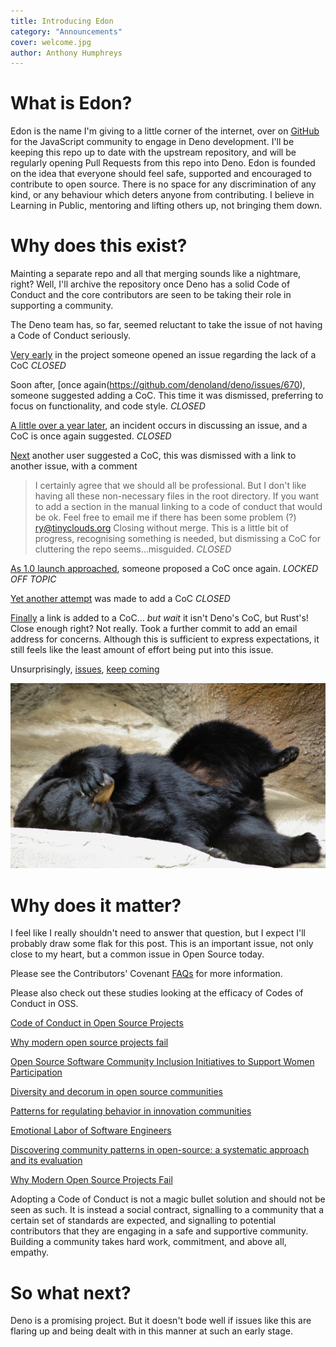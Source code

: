 ```yaml
---
title: Introducing Edon
category: "Announcements"
cover: welcome.jpg
author: Anthony Humphreys
---
```


# What is Edon?

Edon is the name I'm giving to a little corner of the internet, over on [GitHub](https://github.com/anthonyhumphreys/edon) for the JavaScript community to engage in Deno development. I'll be keeping this repo up to date with the upstream repository, and will be regularly opening Pull Requests from this repo into Deno. Edon is founded on the idea that everyone should feel safe, supported and encouraged to contribute to open source. There is no space for any discrimination of any kind, or any behaviour which deters anyone from contributing. I believe in Learning in Public, mentoring and lifting others up, not bringing them down.

# Why does this exist?

Mainting a separate repo and all that merging sounds like a nightmare, right? Well, I'll archive the repository once Deno has a solid Code of Conduct and the core contributors are seen to be taking their role in supporting a community.

The Deno team has, so far, seemed reluctant to take the issue of not having a Code of Conduct seriously.

[Very early](https://github.com/denoland/deno/issues/79) in the project someone opened an issue regarding the lack of a CoC
_*CLOSED*_

Soon after, [once again(https://github.com/denoland/deno/issues/670), someone suggested adding a CoC. This time it was dismissed, preferring to focus on functionality, and code style.
_*CLOSED*_

[A little over a year later](https://github.com/denoland/deno/pull/3517), an incident occurs in discussing an issue, and a CoC is once again suggested.
_*CLOSED*_

[Next](https://github.com/denoland/deno/issues/3954) another user suggested a CoC, this was dismissed with a link to another issue, with a comment

> I certainly agree that we should all be professional. But I don't like having all these non-necessary files in the root directory. If you want to add a section in the manual linking to a code of conduct that would be ok. Feel free to email me if there has been some problem (?) ry@tinyclouds.org Closing without merge.
> This is a little bit of progress, recognising something is needed, but dismissing a CoC for cluttering the repo seems...misguided.
> _*CLOSED*_

[As 1.0 launch approached](https://github.com/denoland/deno/issues/5154), someone proposed a CoC once again.
_*LOCKED OFF TOPIC*_

[Yet another attempt](https://github.com/denoland/deno/pull/5155) was made to add a CoC
_*CLOSED*_

[Finally](https://github.com/denoland/deno/pull/5165) a link is added to a CoC... _but wait_ it isn't Deno's CoC, but Rust's! Close enough right? Not really. Took a further commit to add an email address for concerns. Although this is sufficient to express expectations, it still feels like the least amount of effort being put into this issue.

Unsurprisingly, [issues](https://github.com/denoland/deno/issues/5171), [keep coming](https://github.com/denoland/deno/pull/5514)

![Facepalm](./facepalm.jpg)

# Why does it matter?

I feel like I really shouldn't need to answer that question, but I expect I'll probably draw some flak for this post. This is an important issue, not only close to my heart, but a common issue in Open Source today.

Please see the Contributors' Covenant [FAQs](https://www.contributor-covenant.org/faq/) for more information.

Please also check out these studies looking at the efficacy of Codes of Conduct in OSS.

[Code of Conduct in Open Source Projects](https://www.win.tue.nl/~aserebre/SANER2017.pdf)

[Why modern open source projects fail](https://dl.acm.org/doi/abs/10.1145/3106237.3106246)

[Open Source Software Community Inclusion Initiatives to Support Women Participation](https://link.springer.com/chapter/10.1007/978-3-030-20883-7_7)

[Diversity and decorum in open source communities](https://dl.acm.org/doi/abs/10.1145/3236024.3275441)

[Patterns for regulating behavior in innovation communities](https://dl.acm.org/doi/pdf/10.5555/3290281.3290299)

[Emotional Labor of Software Engineers](https://pure.tue.nl/ws/portalfiles/portal/90786766/sereemot2017.pdf)

[Discovering community patterns in open-source: a systematic approach and its evaluation](https://link.springer.com/article/10.1007/s10664-018-9659-9)

[Why Modern Open Source Projects Fail](https://dl.acm.org/doi/pdf/10.1145/3106237.3106246)

Adopting a Code of Conduct is not a magic bullet solution and should not be seen as such. It is instead a social contract, signalling to a community that a certain set of standards are expected, and signalling to potential contributors that they are engaging in a safe and supportive community. Building a community takes hard work, commitment, and above all, empathy.

# So what next?

Deno is a promising project. But it doesn't bode well if issues like this are flaring up and being dealt with in this manner at such an early stage.

